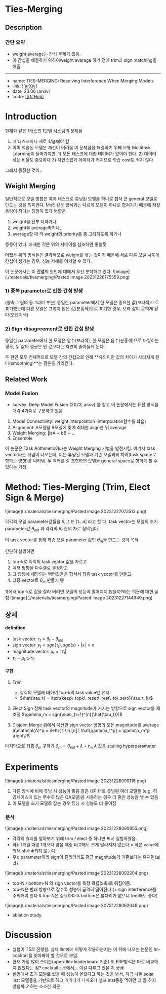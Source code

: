 # Ties-Merging

## Description
### 간단 요약
* weight average는 간섭 문제가 있음.
* 이 간섭을 해결하기 위하여weight average 하기 전에 trim과 sign matching을 해줌.
---
* name: TIES-MERGING: Resolving Interference When Merging Models
* link: [![arXiv]](https://arxiv.org/abs/2306.01708)
* date: 23.06 (arxiv)
* code: [![GitHub]](https://github.com/prateeky2806/ties-merging)

# Introduction

현재와 같은 1태스크 1모델 시스템의 문제점
1) 매 태스크마다 새로 학습해야 함
2) 이미 학습된 모델은 개선이 어려움
이 문제점을 해결하기 위해 보통 Multitask Learning이 들어가지만, 1) 모든 태스크에 대한 데이터가 있어야 한다. 2) 데이터 섞는 비율도 중요하다 3) 자연스럽게 데이터가 커지므로 학습 cost도 적지 않다

그래서 등장한 것이..
## Weight Merging

일반적으로 모델 병합은 여러 태스크로 튜닝된 모델을 하나로 합쳐 큰 general 모델로 만드는 것을 의미한다. MoE 같은 방식과는 다르게 모델이 하나로 합쳐지기 때문에 저장 용량이 적다는 장점이 있다
병합은 
1) weight을 전부 더하거나
2) weight을 average하거나,
3) average할 때 각 weight의 priority를 좀 고려하도록 하거나

등등이 있다. 자세한 것은 위의 서베이를 참조하면 좋을듯

어쨌든 위의 방식들은 결과적으로 weight를 섞는 것이기 때문에 서로 다른 모델 사이에 간섭이 생기는 경우, 성능 저해를 야기할 수 있다.

이 논문에서는 이 **간섭**의 원인에 대해서 우선 분석하고 있다.
![image](./materials/tiesmerging/Pasted image 20231226175559.png)
### 1) 중복 parameter로 인한 간섭 발생
(양측 그림의 동그라미 부분)
동일한 parameter에서 한 모델은 중요한 값(보라색)으로 표기했는데 다른 모델은 그렇지 않은 값(분홍색)으로 표기한 경우, 보라 값이 묻히게 된다(오렌지색)

### 2) Sign disagreement로 인한 간섭 발생
동일한 parameter에서 한 모델은 양수(보라색), 한 모델은 음수(분홍색)으로 마킹하는 경우, 두 값의 평균은 원 값보다는 자연히 줄어들게 된다.

두 원인 모두 전체적으로 모델 간의 간섭으로 인해 **유의미한 값의 차이가 사라지게 된다(smoothing)**는 결론을 가리킨다. 

## Related Work

### Model Fusion
* survey: Deep Model Fusion (2023, arxiv) 를 참고
이 논문에서는 퓨전 방식을 대략 4가지로 구분하고 있음
1. Model Connectivity: weight interpolation (interpolation함수를 학습)
2. Alignment: A모델을 B모델에 맞게 최대한 align한 뒤 average
3. Weight Merging: aA + bB + ...
4. Ensemble

이 논문은 Task Arithmetic이라는 Weight Merging 기법을 발전시킴. 여기서 task vector라는 개념이 나오는데, 이는 튜닝된 모델과 기존 모델과의 차이(task space로 향하는 방향)를 나타냄. 두 벡터를 잘 조합하면 모델을 general space로 향하게 할 수 있다는 가정.

# Method: Ties-Merging (Trim, Elect Sign & Merge)
![image](./materials/tiesmerging/Pasted image 20231227073512.png)

각각의 모델 parameter값들을 $\theta_{t}, t \in [1...n]$ 라고 할 때, task vector는 모델의 초기 parameter값 $\theta_{init}$ 과 각각의 $\theta_t$ 간의 차로 정의된다.

이 task vector를 통해 최종 모델 parameter 값인 $\theta_{m}$을 만드는 것이 목적

간단히 설명하면
1) top-k로 각각의 task vector 값을 자르고
2) 벡터 방향을 다수결로 결정하고
3) 그 방향에 해당되는 벡터값들을 합쳐서 최종 task vector를 만들고
4) 최종 vector로 $\theta_m$ 만들기 뿅

1)에서 top-k로 값을 잘라 버리면 모델의 성능이 떨어지지 않을까?라는 의문에 대한 실험
![image](./materials/tiesmerging/Pasted image 20231227144949.png)


## 상세
#### definition
* task vector: $\tau_{t} = \theta_{t} - \theta_{init}$ 
* sign vector: $\gamma_{t} = sgn(\tau_t), sgn(x) \star |x| = x$ 
* magnitude vector: $\mu_t = |\tau_t|$
* $\tau_t = \mu_t \odot \gamma_t$

#### 구현

1. Trim
   * 각각의 모델에 대하여 top-k의 task value만 유지
   * $\hat{\tau_t} = \text{keep\_topk\_reset\_rest\_to\_zero}(\tau_t, k)$

2. Elect Sign
   전체 task vector의 magnitude가 커지는 방향으로 sign vector를 재조정
   $\gamma_m = sgn(\sum_{t=1}^{n}{\hat{\tau_t}})$

3. Disjoint Merge
   위에서 계산한 sign vector 방향의 모든 magnitude를 average
   $\mathcal{A}^p = \left\{ t \in [n] | \hat{\gamma_t^p} = \gamma_m^p \right\}$
   

마지막으로 최종 $\theta_m$ 구하기
   $\theta_m = \theta_{init} + \lambda \star \tau_m$
$\lambda$ 값은 scaling hyperparameter


# Experiments
![image](./materials/tiesmerging/Pasted image 20231228090116.png)
1. 다른 방식에 비해 튜닝 시 성능이 좋음
	같은 데이터로 튜닝된 여러 모델들 (e.g. 허깅페이스에 있는 무수히 많은 QA모델)을 사용하는 경우 더 좋은 성능을 낼 수 있음
2. 이 모델을 초기 모델로 잡는 경우 튜닝 시 성능도 더 좋아짐

### 분석
![image](./materials/tiesmerging/Pasted image 20231228090655.png)
* 각각의 효과를 알아보기 위해 trim / elect 중 하나만 써서 실험하였음. 
* 좌): 1개일 때랑 1개보다  많을 때랑 비교해도 크게 달라지지 않는다 = 작은 value에 의해 shrink되지 않는다.
* 우): parameter끼리 sign이 갈리더라도 평균 magnitude가 기존보다는 유지됨(보라)

![image](./materials/tiesmerging/Pasted image 20231228092204.png)
* top-N / bottom-N 의 sign vector를 특정 확률(x축)로 뒤집어줌.
* top-N은 반대 방향으로 갈수록 성능이 급격히 떨어진다 (= sign interference를 주의해야 한다 & top-N은 중요하다 & bottom은 쓸다리가 없으니 trim해도 좋다)

![image](./materials/tiesmerging/Pasted image 20231228092049.png)
* ablation study.



# Discussion
* 실험이 T5로 진행됨. 실제 llm에서 어떻게 작용하는지는 이 뒤에 나오는 논문인 lm-cocktail을 찾아봐야 할 것으로 보임.
* 현재 가장 많이 쓰이는(open-llm-leaderboard 기준) SLERP방식은 따로 비교하지 않았다는 점? cocktail논문에서는 이걸 다루고 있을 지 궁금
* 실험에서 초기 모델로 썼을 때 성능이 올랐다고 하는 것을 봐서, 지금 나온 solar inst 모델들을 기반으로 하고 거기다가 디피오나 셀프 inst등을 멕이면 더 잘 하지 않을까..? 하는 소소한 의문